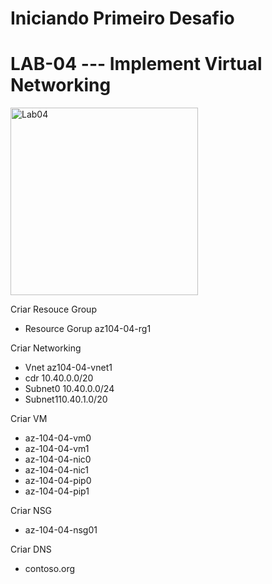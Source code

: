 # Iniciando Primeiro Desafio

# LAB-04 --- Implement Virtual Networking

</p>
<img src="https://user-images.githubusercontent.com/91704169/228549661-8687ed46-4ab1-4002-8964-dd282877e9bd.png" min-width="300px" max-width="300px" width="300px" align="centter" alt="Lab04">

Criar Resouce Group
- Resource Gorup az104-04-rg1

Criar Networking
- Vnet az104-04-vnet1 
- cdr 10.40.0.0/20
- Subnet0 10.40.0.0/24
- Subnet110.40.1.0/20

Criar VM
- az-104-04-vm0
- az-104-04-vm1
- az-104-04-nic0
- az-104-04-nic1
- az-104-04-pip0
- az-104-04-pip1

Criar NSG
- az-104-04-nsg01

Criar DNS
- contoso.org
